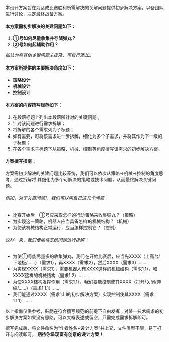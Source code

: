 
本设计方案旨在为达成比赛胜利所需解决的关解问题提供初步解决方案，以备团队进行讨论，决定最终战备方案。

#### 本方案需初步解决的关建问题如下：

1. **①号如何尽量收集并存储弹丸？**
2. **②号如何起辅助作用？**

*如认为有其他关键问题未提及，可自行添加。*

#### 本方案所提供的主要解决角度如下：

- **策略设计**
- **机械设计**
- **控制设计**

#### 本方案的内容撰写规范如下：

1. 在段落标题上列出本段落所针对的关键问题；
2. 针对该问题进行需求拆解；
3. 将拆解的各个需求列为子标题；
4. 如有需要，可将该需求进一步拆解，细化为多个子需求，并将其作为下一级的子标题；
5. 在各个需求子标题下从策略、机械、控制等角度撰写该需求的初步解决方案。

#### 方案撰写指南：

  方案需初步解决的关建问题比较笼统，我们可以依次从策略→机械→控制的角度思考，通过拆解将
其细化为多个可解决的策略或技术问题，从而最终解决关键问题。
  
###### 例如，对于关键问题1，我们可以问自己这几个问题：
  - 比赛开始后，①号应采取怎样的行动策略来收集弹丸？（策略）
  - 为实现这一策略，机器人应当具备怎样的机械结构？（机械）
  - 为使该机械结构正常运行，应当怎样控制它？（控制）
 
###### 这样一来，我们便能将笼统问题进行拆解：
  - 为使①号能尽量多的收集弹丸，我们在开始比赛后，应当先XXXX（上高台/下地板/......）（需求1），再XXXX（需求2），然后XXXX（需求3）.......
  - 为实现XXXX（需求1），需要机器人有XXXX这样的机械结构（需求1.1），和XXXX这样的机械结构（需求1.2）......
  - 为使XXXX结构发挥作用（需求1.1），我们要能控制使其XXXX（打开/关闭/伸缩/......）（需求1.1.1）......
  - 我们能通过XXXX（需求1.1.1的初步解决方案）实现控制使其XXXX（需求1.1.1）......
 
  以上指南仅供参考，鼓励在符合撰写规范的前提下自由发挥；对某一技术需求的初步解决方案如果没有思路，可以大概表述或留空，只需完成需求拆解即可。

撰写完成后，将文件命名为“作者姓名+设计方案”并上交，文件类型不限，易于打开与阅读即可。
**期待你呈现富有创意的设计方案！**
  
